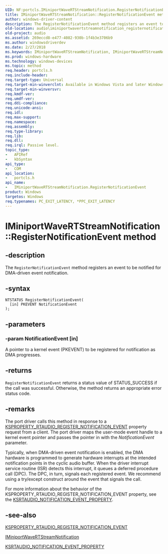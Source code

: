 ```yaml
---
UID: NF:portcls.IMiniportWaveRTStreamNotification.RegisterNotificationEvent
title: IMiniportWaveRTStreamNotification::RegisterNotificationEvent method
author: windows-driver-content
description: The RegisterNotificationEvent method registers an event to be notified for DMA-driven event notification.
old-location: audio\iminiportwavertstreamnotification_registernotificationevent.htm
old-project: audio
ms.assetid: 269eccd8-e477-4082-930b-1f4b3e3706b9
ms.author: windowsdriverdev
ms.date: 2/27/2018
ms.keywords: IMiniportWaveRTStreamNotification, IMiniportWaveRTStreamNotification interface [Audio Devices], RegisterNotificationEvent method, IMiniportWaveRTStreamNotification::RegisterNotificationEvent, RegisterNotificationEvent method [Audio Devices], RegisterNotificationEvent method [Audio Devices], IMiniportWaveRTStreamNotification interface, RegisterNotificationEvent,IMiniportWaveRTStreamNotification.RegisterNotificationEvent, audio.iminiportwavertstreamnotification_registernotificationevent, audmp-routines_82613ca5-1ae2-449d-8883-2d6ee50aecf7.xml, portcls/IMiniportWaveRTStreamNotification::RegisterNotificationEvent
ms.prod: windows-hardware
ms.technology: windows-devices
ms.topic: method
req.header: portcls.h
req.include-header: 
req.target-type: Universal
req.target-min-winverclnt: Available in Windows Vista and later Windows operating systems.
req.target-min-winversvr: 
req.kmdf-ver: 
req.umdf-ver: 
req.ddi-compliance: 
req.unicode-ansi: 
req.idl: 
req.max-support: 
req.namespace: 
req.assembly: 
req.type-library: 
req.lib: 
req.dll: 
req.irql: Passive level.
topic_type:
-	APIRef
-	kbSyntax
api_type:
-	COM
api_location:
-	portcls.h
api_name:
-	IMiniportWaveRTStreamNotification.RegisterNotificationEvent
product: Windows
targetos: Windows
req.typenames: PC_EXIT_LATENCY, *PPC_EXIT_LATENCY
---
```


# IMiniportWaveRTStreamNotification::RegisterNotificationEvent method


## -description


The <code>RegisterNotificationEvent</code> method registers an event to be notified for DMA-driven event notification.


## -syntax


````
NTSTATUS RegisterNotificationEvent(
  [in] PKEVENT NotificationEvent
);
````


## -parameters




### -param NotificationEvent [in]

A pointer to a kernel event (PKEVENT) to be registered for notification as DMA progresses.


## -returns



<code>RegisterNotificationEvent</code> returns a status value of STATUS_SUCCESS if the call was successful. Otherwise, the method returns an appropriate error status code.




## -remarks



The port driver calls this method in response to a <a href="https://msdn.microsoft.com/library/windows/hardware/ff537385">KSPROPERTY_RTAUDIO_REGISTER_NOTIFICATION_EVENT</a> property request from a client.  The port driver maps the user-mode event handle to a kernel event pointer and passes the pointer in with the <i>NotificationEvent</i> parameter.

Typically, when DMA-driven event notification is enabled, the DMA hardware is programmed to generate hardware interrupts at the intended notification points in the cyclic audio buffer.  When the driver interrupt service routine (ISR) detects this interrupt, it queues a deferred procedure call (DPC).  The DPC, in turn, signals each registered event. We recommend using a try/except construct  around the event that signals the call.

For more information about the behavior of the KSPROPERTY_RTAUDIO_REGISTER_NOTIFICATION_EVENT property, see the <a href="..\ksmedia\ns-ksmedia-ksrtaudio_notification_event_property.md">KSRTAUDIO_NOTIFICATION_EVENT_PROPERTY</a>.




## -see-also

<a href="https://msdn.microsoft.com/library/windows/hardware/ff537385">KSPROPERTY_RTAUDIO_REGISTER_NOTIFICATION_EVENT</a>



<a href="..\portcls\nn-portcls-iminiportwavertstreamnotification.md">IMiniportWaveRTStreamNotification</a>



<a href="..\ksmedia\ns-ksmedia-ksrtaudio_notification_event_property.md">KSRTAUDIO_NOTIFICATION_EVENT_PROPERTY</a>



 

 


